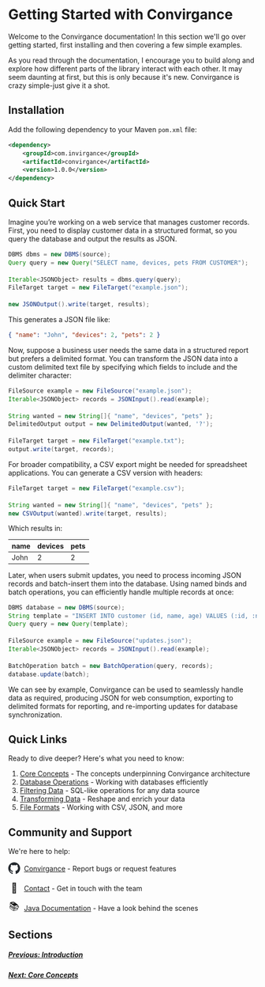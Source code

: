 # Getting Started with Convirgance

Welcome to the Convirgance documentation! In this section we'll go over getting started, first installing and then covering a few simple examples.

As you read through the documentation, I encourage you to build along and explore how different parts of the library interact with each other. It may seem daunting at first, but this is only because it's new. Convirgance is crazy simple-just give it a shot.

## Installation

Add the following dependency to your Maven `pom.xml` file:

```xml
<dependency>
    <groupId>com.invirgance</groupId>
    <artifactId>convirgance</artifactId>
    <version>1.0.0</version>
</dependency>
```

## Quick Start

Imagine you’re working on a web service that manages customer records. First, you need to display customer data in a structured format, so you query the database and output the results as JSON.

```java
DBMS dbms = new DBMS(source);
Query query = new Query("SELECT name, devices, pets FROM CUSTOMER");

Iterable<JSONObject> results = dbms.query(query);
FileTarget target = new FileTarget("example.json");

new JSONOutput().write(target, results);
```

This generates a JSON file like:

```json
{ "name": "John", "devices": 2, "pets": 2 }
```

Now, suppose a business user needs the same data in a structured report but prefers a delimited format. You can transform the JSON data into a custom delimited text file by specifying which fields to include and the delimiter character:

```java
FileSource example = new FileSource("example.json");
Iterable<JSONObject> records = JSONInput().read(example);

String wanted = new String[]{ "name", "devices", "pets" };
DelimitedOutput output = new DelimitedOutput(wanted, '?');

FileTarget target = new FileTarget("example.txt");
output.write(target, records);
```

For broader compatibility, a CSV export might be needed for spreadsheet applications. You can generate a CSV version with headers:

```java
FileTarget target = new FileTarget("example.csv");

String wanted = new String[]{ "name", "devices", "pets" };
new CSVOutput(wanted).write(target, results);
```

Which results in:

| name | devices | pets |
| ---- | ------- | ---- |
| John | 2       | 2    |

Later, when users submit updates, you need to process incoming JSON records and batch-insert them into the database. Using named binds and batch operations, you can efficiently handle multiple records at once:

```java
DBMS database = new DBMS(source);
String template = "INSERT INTO customer (id, name, age) VALUES (:id, :name, :age)";
Query query = new Query(template);

FileSource example = new FileSource("updates.json");
Iterable<JSONObject> records = JSONInput().read(example);

BatchOperation batch = new BatchOperation(query, records);
database.update(batch);
```

We can see by example, Convirgance can be used to seamlessly handle data as required, producing JSON for web consumption, exporting to delimited formats for reporting, and re-importing updates for database synchronization.

## Quick Links

Ready to dive deeper? Here's what you need to know:

1. [Core Concepts](core-concepts.md) - The concepts underpinning Convirgance architecture
2. [Database Operations](database-operations.md) - Working with databases efficiently
3. [Filtering Data](filtering-data.md) - SQL-like operations for any data source
4. [Transforming Data](transforming-data.md) - Reshape and enrich your data
5. [File Formats](file-formats.md) - Working with CSV, JSON, and more

## Community and Support

We're here to help:

<div style="display: flex; align-items: center; gap: 8px; margin-bottom: 16px">
 <img src="./images/github.png" width="24" height="24" style="display: flex; align-items: center; justify-content: center;">
 <div>
     <a href="https://github.com/InvirganceOpenSource/convirgance">Convirgance</a>
     <span>- Report bugs or request features</span>
 </div>
</div>

<div style="display: flex; align-items: center; gap: 8px; margin-bottom: 16px">
  <span style="display: flex; align-items: center; justify-content: center;font-size:20px; width: 24px; height: 24px">📑</span>
  <div>
    <a href="./#/contact.md">Contact</a>
    <span>- Get in touch with the team</span>
  </div>
</div>

<div style="display: flex; align-items: center; gap: 8px; margin-bottom: 16px">
  <span style="display: flex; align-items: center; justify-content: center;font-size:20px; width: 24px; height: 24px">📚</span>
  <div>
    <a href="https://docs.invirgance.com/javadocs/convirgance/latest/com/invirgance/convirgance/package-summary.html">Java Documentation</a>
    <span>- Have a look behind the scenes</span>
  </div>
</div>

## Sections

##### [Previous: Introduction](./?id=convirgance)

##### [Next: Core Concepts](./concepts?id=core-concepts-and-goals)
